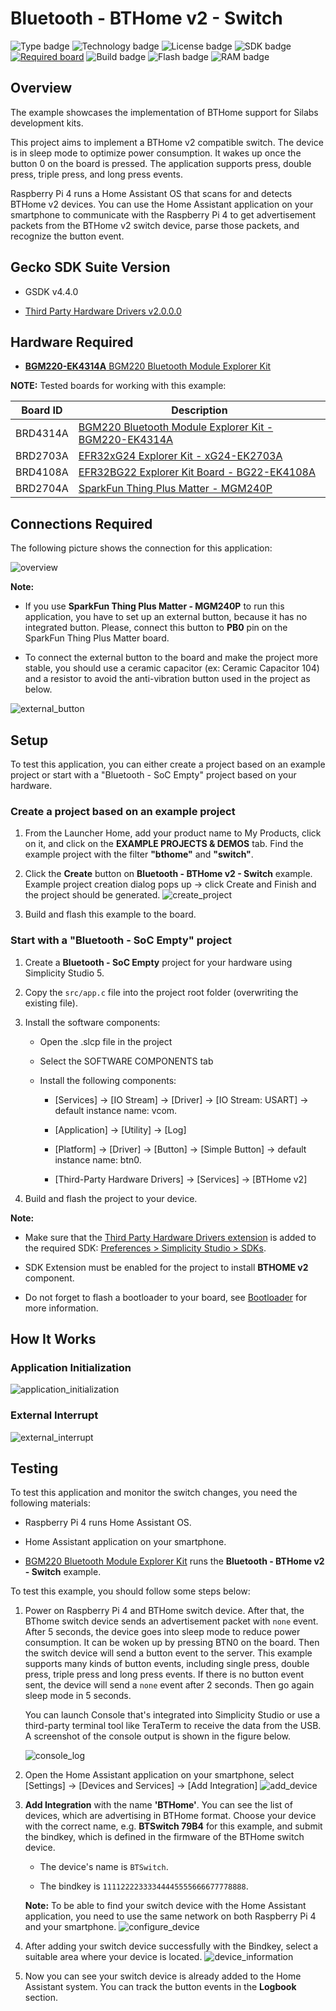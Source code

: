 # Bluetooth - BTHome v2 - Switch #

![Type badge](https://img.shields.io/badge/dynamic/json?url=https://raw.githubusercontent.com/SiliconLabs/application_examples_ci/master/bluetooth_applications/bluetooth_bthome_v2_switch_common.json&label=Type&query=type&color=green)
![Technology badge](https://img.shields.io/badge/dynamic/json?url=https://raw.githubusercontent.com/SiliconLabs/application_examples_ci/master/bluetooth_applications/bluetooth_bthome_v2_switch_common.json&label=Technology&query=technology&color=green)
![License badge](https://img.shields.io/badge/dynamic/json?url=https://raw.githubusercontent.com/SiliconLabs/application_examples_ci/master/bluetooth_applications/bluetooth_bthome_v2_switch_common.json&label=License&query=license&color=green)
![SDK badge](https://img.shields.io/badge/dynamic/json?url=https://raw.githubusercontent.com/SiliconLabs/application_examples_ci/master/bluetooth_applications/bluetooth_bthome_v2_switch_common.json&label=SDK&query=sdk&color=green)
[![Required board](https://img.shields.io/badge/Sparkfun-Thing%20Plus%20Matter-green)](https://www.sparkfun.com/products/20270)
![Build badge](https://img.shields.io/endpoint?url=https://raw.githubusercontent.com/SiliconLabs/application_examples_ci/master/bluetooth_applications/bluetooth_bthome_v2_switch_build_status.json)
![Flash badge](https://img.shields.io/badge/dynamic/json?url=https://raw.githubusercontent.com/SiliconLabs/application_examples_ci/master/bluetooth_applications/bluetooth_bthome_v2_switch_common.json&label=Flash&query=flash&color=blue)
![RAM badge](https://img.shields.io/badge/dynamic/json?url=https://raw.githubusercontent.com/SiliconLabs/application_examples_ci/master/bluetooth_applications/bluetooth_bthome_v2_switch_common.json&label=RAM&query=ram&color=blue)
## Overview ##

The example showcases the implementation of BTHome support for Silabs development kits.

This project aims to implement a BTHome v2 compatible switch. The device is in sleep mode to optimize power consumption. It wakes up once the button 0 on the board is pressed. The application supports press, double press, triple press, and long press events.

Raspberry Pi 4 runs a Home Assistant OS that scans for and detects BTHome v2 devices. You can use the Home Assistant application on your smartphone to communicate with the Raspberry Pi 4 to get advertisement packets from the BTHome v2 switch device, parse those packets, and recognize the button event.

## Gecko SDK Suite Version ##

- GSDK v4.4.0

- [Third Party Hardware Drivers v2.0.0.0](https://github.com/SiliconLabs/third_party_hw_drivers_extension)

## Hardware Required ##

- [**BGM220-EK4314A** BGM220 Bluetooth Module Explorer Kit](https://www.silabs.com/development-tools/wireless/bluetooth/bgm220-explorer-kit)

**NOTE:**
Tested boards for working with this example:

| Board ID | Description  |
| -------- | ------ |
| BRD4314A | [BGM220 Bluetooth Module Explorer Kit - BGM220-EK4314A](https://www.silabs.com/development-tools/wireless/bluetooth/bgm220-explorer-kit?tab=overview)  |
| BRD2703A | [EFR32xG24 Explorer Kit - xG24-EK2703A ](https://www.silabs.com/development-tools/wireless/efr32xg24-explorer-kit?tab=overview)    |
| BRD4108A | [EFR32BG22 Explorer Kit Board - BG22-EK4108A](https://www.silabs.com/development-tools/wireless/bluetooth/bg22-explorer-kit?tab=overview)  |
| BRD2704A | [SparkFun Thing Plus Matter - MGM240P](https://www.sparkfun.com/products/20270)  |

## Connections Required ##

The following picture shows the connection for this application:

![overview](image/overview.png)

**Note:**

- If you use **SparkFun Thing Plus Matter - MGM240P** to run this application, you have to set up an external button, because it has no integrated button. Please, connect this button to **PB0** pin on the SparkFun Thing Plus Matter board.

- To connect the external button to the board and make the project more stable, you should use a ceramic capacitor (ex: Ceramic Capacitor 104) and a resistor to avoid the anti-vibration button used in the project as below.
  
![external_button](image/external_button.png)

## Setup ##

To test this application, you can either create a project based on an example project or start with a "Bluetooth - SoC Empty" project based on your hardware.

### Create a project based on an example project ###

1. From the Launcher Home, add your product name to My Products, click on it, and click on the **EXAMPLE PROJECTS & DEMOS** tab. Find the example project with the filter **"bthome"** and **"switch"**.

2. Click the **Create** button on **Bluetooth - BTHome v2 - Switch** example. Example project creation dialog pops up -> click Create and Finish and the project should be generated.
![create_project](image/create_project.png)

3. Build and flash this example to the board.

### Start with a "Bluetooth - SoC Empty" project ###

1. Create a **Bluetooth - SoC Empty** project for your hardware using Simplicity Studio 5.

2. Copy the `src/app.c` file into the project root folder (overwriting the existing file).
3. Install the software components:

    - Open the .slcp file in the project

    - Select the SOFTWARE COMPONENTS tab

    - Install the following components:

      - [Services] → [IO Stream] → [Driver] → [IO Stream: USART] → default instance name: vcom.

      - [Application] → [Utility] → [Log]
  
      - [Platform] → [Driver] → [Button] → [Simple Button] → default instance name: btn0.
  
      - [Third-Party Hardware Drivers] → [Services] → [BTHome v2]
  
4. Build and flash the project to your device.

**Note:**

- Make sure that the [Third Party Hardware Drivers extension](https://github.com/SiliconLabs/third_party_hw_drivers_extension) is added to the required SDK: [Preferences > Simplicity Studio > SDKs](https://github.com/SiliconLabs/third_party_hw_drivers_extension/blob/master/README.md#how-to-add-to-simplicity-studio-ide).

- SDK Extension must be enabled for the project to install **BTHOME v2** component.

- Do not forget to flash a bootloader to your board, see [Bootloader](https://github.com/SiliconLabs/bluetooth_applications/blob/master/README.md#bootloader) for more information.

## How It Works ##

### Application Initialization ###

![application_initialization](image/application_init.png)

### External Interrupt ###

![external_interrupt](image/external_event.png)

## Testing ##

To test this application and monitor the switch changes, you need the following materials:

- Raspberry Pi 4 runs Home Assistant OS.

- Home Assistant application on your smartphone.

- [BGM220 Bluetooth Module Explorer Kit](https://www.silabs.com/development-tools/wireless/bluetooth/bgm220-explorer-kit) runs the **Bluetooth - BTHome v2 - Switch** example.

To test this example, you should follow some steps below:

1. Power on Raspberry Pi 4 and BTHome switch device. After that, the BThome switch device sends an advertisement packet with `none` event. After 5 seconds, the device goes into sleep mode to reduce power consumption. It can be woken up by pressing BTN0 on the board. Then the switch device will send a button event to the server. This example supports many kinds of button events, including single press, double press, triple press and long press events. If there is no button event sent, the device will send a `none` event after 2 seconds. Then go again sleep mode in 5 seconds.

    You can launch Console that's integrated into Simplicity Studio or use a third-party terminal tool like TeraTerm to receive the data from the USB. A screenshot of the console output is shown in the figure below.

    ![console_log](image/console_log.png)

2. Open the Home Assistant application on your smartphone, select [Settings] → [Devices and Services] → [Add Integration]
![add_device](image/add_device.png)

3. **Add Integration** with the name **'BTHome'**. You can see the list of devices, which are advertising in BTHome format. Choose your device with the correct name, e.g. **BTSwitch 79B4** for this example, and submit the bindkey, which is defined in the firmware of the BTHome switch device.

    - The device's name is `BTSwitch`.

    - The bindkey is  `11112222333344445555666677778888`.

    **Note:** To be able to find your switch device with the Home Assistant application, you need to use the same network on both Raspberry Pi 4 and your smartphone.
    ![configure_device](image/configure_device.png)

4. After adding your switch device successfully with the Bindkey, select a suitable area where your device is located.
![device_information](image/device_information.png)

5. Now you can see your switch device is already added to the Home Assistant system. You can track the button events in the **Logbook** section.
